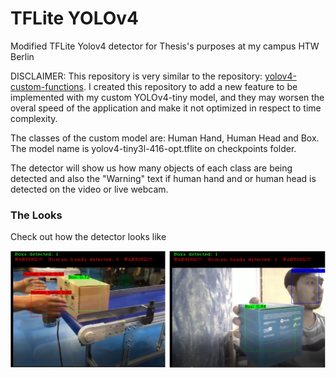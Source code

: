 # TFLite YOLOv4
Modified TFLite Yolov4 detector for Thesis's purposes at my campus HTW Berlin

DISCLAIMER: This repository is very similar to the repository: [yolov4-custom-functions](https://github.com/theAIGuysCode/yolov4-custom-functions). I created this repository to add a new feature to be implemented with my custom YOLOv4-tiny model, and they may worsen the overal speed of the application and make it not optimized in respect to time complexity.

The classes of the custom model are: Human Hand, Human Head and Box.
The model name is yolov4-tiny3l-416-opt.tflite on checkpoints folder.

The detector will show us how many objects of each class are being detected and also the "Warning" text if human hand and or human head is detected on the video or live webcam.

### The Looks
Check out how the detector looks like
<p align="center"><img src="detections/detection2.png" width="768"\></p>
